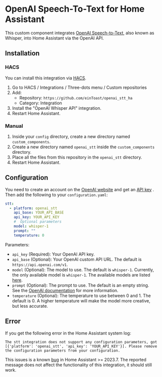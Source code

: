 # OpenAI Speech-To-Text for Home Assistant

This custom component integrates [OpenAI Speech-to-Text](https://openai.com/product#whisper), also known as Whisper, into Home Assistant via the OpenAI API.

## Installation

### HACS

You can install this integration via [HACS](https://hacs.xyz/).

1. Go to HACS / Integrations / Three-dots menu / Custom repositories
2. Add:
   - Repository: `https://github.com/einToast/openai_stt_ha`
   - Category: Integration
3. Install the "OpenAI Whisper API" integration.
4. Restart Home Assistant.

### Manual

1. Inside your `config` directory, create a new directory named `custom_components`.
2. Create a new directory named `openai_stt` inside the `custom_components` directory.
3. Place all the files from this repository in the `openai_stt` directory.
4. Restart Home Assistant.

## Configuration

You need to create an account on the [OpenAI website](https://platform.openai.com/signup) and get an [API key](https://platform.openai.com/api-keys) .
Then add the following to your `configuration.yaml`:

```yaml
stt:
  - platform: openai_stt
    api_base: YOUR_API_BASE
    api_key: YOUR_API_KEY
    #  Optional parameters
    model: whisper-1
    prompt: ""
    temperature: 0
```

Parameters:

- `api_key` (Required): Your OpenAI API key.
- `api_base` (Optional): Your OpenAI custom API URL. The default is `https://api.openai.com/v1`.
- `model` (Optional): The model to use. The default is `whisper-1`. Currently, the only available model is `whisper-1`. The available models are listed [here](https://platform.openai.com/docs/models/whisper).
- `prompt` (Optional): The prompt to use. The default is an empty string. See the [OpenAI documentation](https://platform.openai.com/docs/guides/speech-to-text/prompting) for more information.
- `temperature` (Optional): The temperature to use between 0 and 1. The default is 0. A higher temperature will make the model more creative, but less accurate.

## Error

If you get the following error in the Home Assistant system log:

```
The stt integration does not support any configuration parameters, got [{'platform': 'openai_stt', 'api_key': 'YOUR_API_KEY'}]. Please remove the configuration parameters from your configuration.
```

This issues is a known [bug](https://github.com/home-assistant/core/issues/97161) in Home Assistant >= 2023.7. The reported message does not affect the functionality of this integration, it should still work.